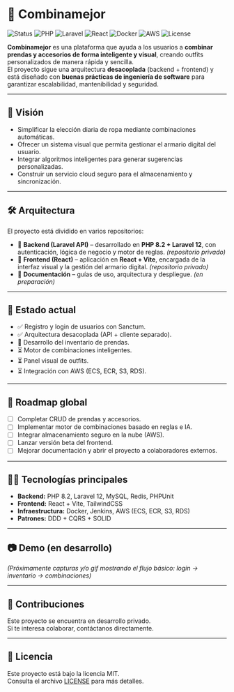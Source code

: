 # 👕 Combinamejor

![Status](https://img.shields.io/badge/Status-WIP-orange)
![PHP](https://img.shields.io/badge/PHP-8.2-blue)
![Laravel](https://img.shields.io/badge/Laravel-12-red)
![React](https://img.shields.io/badge/React-18-61dafb)
![Docker](https://img.shields.io/badge/Docker-ready-0db7ed)
![AWS](https://img.shields.io/badge/AWS-preparing-232f3e)
![License](https://img.shields.io/badge/license-MIT-green)

**Combinamejor** es una plataforma que ayuda a los usuarios a **combinar prendas y accesorios de forma inteligente y visual**, creando outfits personalizados de manera rápida y sencilla.  
El proyecto sigue una arquitectura **desacoplada** (backend + frontend) y está diseñado con **buenas prácticas de ingeniería de software** para garantizar escalabilidad, mantenibilidad y seguridad.

---

## 🌟 Visión

- Simplificar la elección diaria de ropa mediante combinaciones automáticas.  
- Ofrecer un sistema visual que permita gestionar el armario digital del usuario.  
- Integrar algoritmos inteligentes para generar sugerencias personalizadas.  
- Construir un servicio cloud seguro para el almacenamiento y sincronización.  

---

## 🛠️ Arquitectura

El proyecto está dividido en varios repositorios:

- 📡 **Backend (Laravel API)** – desarrollado en **PHP 8.2 + Laravel 12**, con autenticación, lógica de negocio y motor de reglas. *(repositorio privado)*  
- 🎨 **Frontend (React)** – aplicación en **React + Vite**, encargada de la interfaz visual y la gestión del armario digital. *(repositorio privado)*  
- 📖 **Documentación** – guías de uso, arquitectura y despliegue. *(en preparación)*  

---

## 🚀 Estado actual

- ✅ Registro y login de usuarios con Sanctum.  
- ✅ Arquitectura desacoplada (API + cliente separado).  
- 🔄 Desarrollo del inventario de prendas.  
- ⏳ Motor de combinaciones inteligentes.  
- ⏳ Panel visual de outfits.  
- ⏳ Integración con AWS (ECS, ECR, S3, RDS).  

---

## 📌 Roadmap global

- [ ] Completar CRUD de prendas y accesorios.  
- [ ] Implementar motor de combinaciones basado en reglas e IA.  
- [ ] Integrar almacenamiento seguro en la nube (AWS).  
- [ ] Lanzar versión beta del frontend.  
- [ ] Mejorar documentación y abrir el proyecto a colaboradores externos.  

---

## 🧑‍💻 Tecnologías principales

- **Backend:** PHP 8.2, Laravel 12, MySQL, Redis, PHPUnit  
- **Frontend:** React + Vite, TailwindCSS  
- **Infraestructura:** Docker, Jenkins, AWS (ECS, ECR, S3, RDS)  
- **Patrones:** DDD + CQRS + SOLID  

---

## 📷 Demo (en desarrollo)

_(Próximamente capturas y/o gif mostrando el flujo básico: login → inventario → combinaciones)_

---

## 🤝 Contribuciones

Este proyecto se encuentra en desarrollo privado.  
Si te interesa colaborar, contáctanos directamente.

---

## 📄 Licencia

Este proyecto está bajo la licencia MIT.  
Consulta el archivo [LICENSE](LICENSE) para más detalles.
